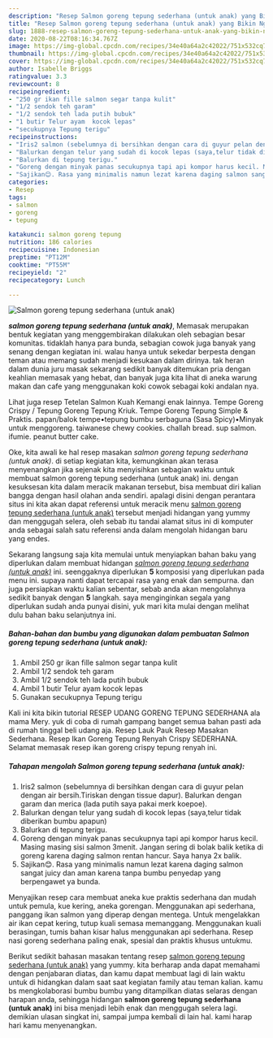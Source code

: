 ```yaml
---
description: "Resep Salmon goreng tepung sederhana (untuk anak) yang Bikin Ngiler"
title: "Resep Salmon goreng tepung sederhana (untuk anak) yang Bikin Ngiler"
slug: 1888-resep-salmon-goreng-tepung-sederhana-untuk-anak-yang-bikin-ngiler
date: 2020-08-22T08:16:34.767Z
image: https://img-global.cpcdn.com/recipes/34e40a64a2c42022/751x532cq70/salmon-goreng-tepung-sederhana-untuk-anak-foto-resep-utama.jpg
thumbnail: https://img-global.cpcdn.com/recipes/34e40a64a2c42022/751x532cq70/salmon-goreng-tepung-sederhana-untuk-anak-foto-resep-utama.jpg
cover: https://img-global.cpcdn.com/recipes/34e40a64a2c42022/751x532cq70/salmon-goreng-tepung-sederhana-untuk-anak-foto-resep-utama.jpg
author: Isabelle Briggs
ratingvalue: 3.3
reviewcount: 8
recipeingredient:
- "250 gr ikan fille salmon segar tanpa kulit"
- "1/2 sendok teh garam"
- "1/2 sendok teh lada putih bubuk"
- "1 butir Telur ayam  kocok lepas"
- "secukupnya Tepung terigu"
recipeinstructions:
- "Iris2 salmon (sebelumnya di bersihkan dengan cara di guyur pelan dengan air bersih.Tiriskan dengan tissue dapur). Balurkan dengan garam dan merica (lada putih saya pakai merk koepoe)."
- "Balurkan dengan telur yang sudah di kocok lepas (saya,telur tidak diberikan bumbu apapun)"
- "Balurkan di tepung terigu."
- "Goreng dengan minyak panas secukupnya tapi api kompor harus kecil. Masing masing sisi salmon 3menit. Jangan sering di bolak balik ketika di goreng karena daging salmon rentan hancur. Saya hanya 2x balik."
- "Sajikan😊. Rasa yang minimalis namun lezat karena daging salmon sangat juicy dan aman karena tanpa bumbu penyedap yang berpengawet ya bunda."
categories:
- Resep
tags:
- salmon
- goreng
- tepung

katakunci: salmon goreng tepung 
nutrition: 186 calories
recipecuisine: Indonesian
preptime: "PT12M"
cooktime: "PT55M"
recipeyield: "2"
recipecategory: Lunch

---
```



![Salmon goreng tepung sederhana (untuk anak)](https://img-global.cpcdn.com/recipes/34e40a64a2c42022/751x532cq70/salmon-goreng-tepung-sederhana-untuk-anak-foto-resep-utama.jpg)

<b><i>salmon goreng tepung sederhana (untuk anak)</i></b>, Memasak merupakan bentuk kegiatan yang menggembirakan dilakukan oleh sebagian besar komunitas. tidaklah hanya para bunda, sebagian cowok juga banyak yang senang dengan kegiatan ini. walau hanya untuk sekedar berpesta dengan teman atau memang sudah menjadi kesukaan dalam dirinya. tak heran dalam dunia juru masak sekarang sedikit banyak ditemukan pria dengan keahlian memasak yang hebat, dan banyak juga kita lihat di aneka warung makan dan cafe yang menggunakan koki cowok sebagai koki andalan nya.

Lihat juga resep Tetelan Salmon Kuah Kemangi enak lainnya. Tempe Goreng Crispy / Tepung Goreng Tepung Kriuk. Tempe Goreng Tepung Simple &amp; Praktis. papan/balok tempe•tepung bumbu serbaguna (Sasa Spicy)•Minyak untuk menggoreng. taiwanese chewy cookies. challah bread. sup salmon. ifumie. peanut butter cake.

Oke, kita awali ke hal resep masakan <i>salmon goreng tepung sederhana (untuk anak)</i>. di setiap kegiatan kita, kemungkinan akan terasa menyenangkan jika sejenak kita menyisihkan sebagian waktu untuk membuat salmon goreng tepung sederhana (untuk anak) ini. dengan kesuksesan kita dalam meracik makanan tersebut, bisa membuat diri kalian bangga dengan hasil olahan anda sendiri. apalagi disini dengan perantara situs ini kita akan dapat referensi untuk meracik menu <u>salmon goreng tepung sederhana (untuk anak)</u> tersebut menjadi hidangan yang yummy dan menggugah selera, oleh sebab itu tandai alamat situs ini di komputer anda sebagai salah satu referensi anda dalam mengolah hidangan baru yang endes.


Sekarang langsung saja kita memulai untuk menyiapkan bahan baku yang diperlukan dalam membuat hidangan <u><i>salmon goreng tepung sederhana (untuk anak)</i></u> ini. seenggaknya diperlukan <b>5</b> komposisi yang diperlukan pada menu ini. supaya nanti dapat tercapai rasa yang enak dan sempurna. dan juga persiapkan waktu kalian sebentar, sebab anda akan mengolahnya sedikit banyak dengan <b>5</b> langkah. saya menginginkan segala yang diperlukan sudah anda punyai disini, yuk mari kita mulai dengan melihat dulu bahan baku selanjutnya ini.

<!--inarticleads1-->

##### Bahan-bahan dan bumbu yang digunakan dalam pembuatan Salmon goreng tepung sederhana (untuk anak):

1. Ambil 250 gr ikan fille salmon segar tanpa kulit
1. Ambil 1/2 sendok teh garam
1. Ambil 1/2 sendok teh lada putih bubuk
1. Ambil 1 butir Telur ayam  kocok lepas
1. Gunakan secukupnya Tepung terigu


Kali ini kita bikin tutorial RESEP UDANG GORENG TEPUNG SEDERHANA ala mama Mery. yuk di coba di rumah gampang banget semua bahan pasti ada di rumah tinggal beli udang aja. Resep Lauk Pauk Resep Masakan Sederhana. Resep Ikan Goreng Tepung Renyah Crispy SEDERHANA. Selamat memasak resep ikan goreng crispy tepung renyah ini. 

<!--inarticleads2-->

##### Tahapan mengolah Salmon goreng tepung sederhana (untuk anak):

1. Iris2 salmon (sebelumnya di bersihkan dengan cara di guyur pelan dengan air bersih.Tiriskan dengan tissue dapur). Balurkan dengan garam dan merica (lada putih saya pakai merk koepoe).
1. Balurkan dengan telur yang sudah di kocok lepas (saya,telur tidak diberikan bumbu apapun)
1. Balurkan di tepung terigu.
1. Goreng dengan minyak panas secukupnya tapi api kompor harus kecil. Masing masing sisi salmon 3menit. Jangan sering di bolak balik ketika di goreng karena daging salmon rentan hancur. Saya hanya 2x balik.
1. Sajikan😊. Rasa yang minimalis namun lezat karena daging salmon sangat juicy dan aman karena tanpa bumbu penyedap yang berpengawet ya bunda.


Menyajikan resep cara membuat aneka kue praktis sederhana dan mudah untuk pemula, kue kering, aneka gorengan. Menggunakan api sederhana, panggang ikan salmon yang diperap dengan mentega. Untuk mengelakkan air ikan cepat kering, tutup kuali semasa memanggang. Menggunakan kuali berasingan, tumis bahan kisar halus menggunakan api sederhana. Resep nasi goreng sederhana paling enak, spesial dan praktis khusus untukmu. 

Berikut sedikit bahasan masakan tentang resep <u>salmon goreng tepung sederhana (untuk anak)</u> yang yummy. kita berharap anda dapat memahami dengan penjabaran diatas, dan kamu dapat membuat lagi di lain waktu untuk di hidangkan dalam saat saat kegiatan family atau teman kalian. kamu bs mengkolaborasi bumbu bumbu yang ditampilkan diatas selaras dengan harapan anda, sehingga hidangan <b>salmon goreng tepung sederhana (untuk anak)</b> ini bisa menjadi lebih enak dan menggugah selera lagi. demikian ulasan singkat ini, sampai jumpa kembali di lain hal. kami harap hari kamu menyenangkan.
